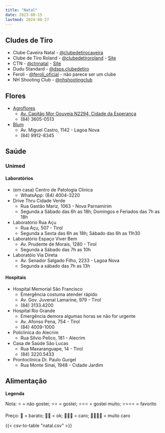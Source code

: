 ```yaml
---
title: "Natal"
date: 2023-08-15
lastmod: 2024-08-27
---
```


## Cludes de Tiro
- Clube Caveira Natal - [@clubedetirocaveira](https://www.instagram.com/clubedetirocaveira/)
- Clube de Tiro Roland - [@clubedetiroroland](https://www.instagram.com/clubedetiroroland/) - [Site](https://clubedetiroroland.com.br/)
- CTN - [@ctnnatal](https://www.instagram.com/ctnnatal/) - [Site](https://ctnnatal.com.br/)
- Dudu Standard - [@dsps.clubedetiro](https://www.instagram.com/dsps.clubedetiro/)
- Feroli - [@feroli_oficial](https://www.instagram.com/feroli_oficial/) - não parece ser um clube
- NH Shooting Club - [@nhshootingclub](https://www.instagram.com/nhshootingclub/)

## Flores
- [Agroflores](https://www.agroflores.com.br/)
	- [Av. Capitão Mor Gouveia N2294, Cidade da Esperança](https://maps.app.goo.gl/heA3XoeLj5dDHAJJ6)
	- (84) 3605-0513
- [Blum](https://universoblum.com/)
	- Av. Miguel Castro, 1142 - Lagoa Nova
	- (84) 9912-8345

## Saúde
### Unimed
#### Laboratórios
- (em casa) Centro de Patologia Clinica
    - WhatsApp: (84) 4004-3220
- Drive Thru Cidade Verde
	- Rua Gastão Mariz, 1063 - Nova Parnamirim
	- Segunda a Sábado das 6h as 18h; Domingos e Feriados das 7h as 18h
- Laboratório Rua Açu
	- Rua Açu, 507 - Tirol
	- Segunda a Sexta das 6h as 18h; Sábado das 6h as 11h30
- Laboratório Espaço Viver Bem
	- Av. Prudente de Morais, 1280 - Tirol
	- Segunda a Sábado das 7h as 10h
- Laboratóio Via Direta
	- Av. Senador Salgado Filho, 2233 - Lagoa Nova
	- Segunda a sábado das 7h as 13h
#### Hospitais
- Hospital Memorial São Francisco
	- Emergência costuma atender rápido
	- Av. Gov. Juvenal Lamarine, 979 - Tirol
	- (84) 3133.4200
- Hospital Rio Grande
	- Emergência demora algumas horas se não for urgente
	- Av. Afonso Pena, 754 - Tirol
	- (84) 4009-1000
- Policlinica do Alecrim
	- Rua Sílvio Pelico, 181 - Alecrim
- Casa de Saúde São Lucas
	- Rua Maxaranguape, 14 - Tirol
	- (84) 3220.5433
- Prontoclínica Dr. Paulo Gurgel
	- Rua Monte Sinai, 1948 - Cidade Jardim


## Alimentação

**Legenda**

Nota: ⭐️ = não gostei; ⭐️⭐️ = gostei; ⭐️⭐️⭐️ = gostei muito; ⭐️⭐️⭐️⭐️ = favorito

Preço: 💸 = barato; 💸💸 = ok; 💸💸💸 = caro; 💸💸💸💸 = muito caro

{{< csv-to-table "natal.csv" >}}
